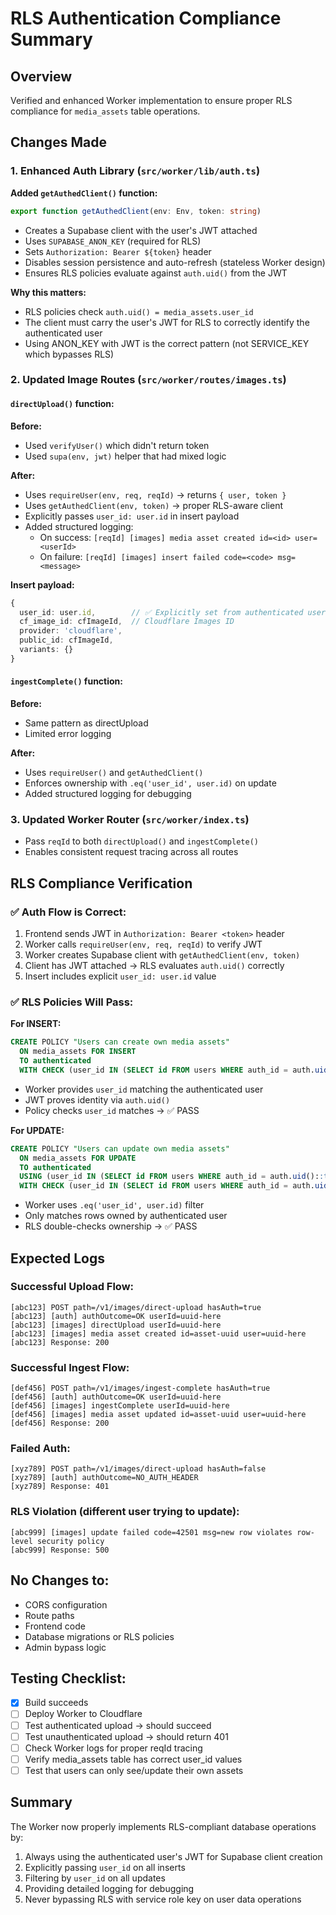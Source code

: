 # RLS Authentication Compliance Summary

## Overview
Verified and enhanced Worker implementation to ensure proper RLS compliance for `media_assets` table operations.

## Changes Made

### 1. Enhanced Auth Library (`src/worker/lib/auth.ts`)
**Added `getAuthedClient()` function:**
```typescript
export function getAuthedClient(env: Env, token: string)
```
- Creates a Supabase client with the user's JWT attached
- Uses `SUPABASE_ANON_KEY` (required for RLS)
- Sets `Authorization: Bearer ${token}` header
- Disables session persistence and auto-refresh (stateless Worker design)
- Ensures RLS policies evaluate against `auth.uid()` from the JWT

**Why this matters:**
- RLS policies check `auth.uid() = media_assets.user_id`
- The client must carry the user's JWT for RLS to correctly identify the authenticated user
- Using ANON_KEY with JWT is the correct pattern (not SERVICE_KEY which bypasses RLS)

### 2. Updated Image Routes (`src/worker/routes/images.ts`)

#### `directUpload()` function:
**Before:**
- Used `verifyUser()` which didn't return token
- Used `supa(env, jwt)` helper that had mixed logic

**After:**
- Uses `requireUser(env, req, reqId)` → returns `{ user, token }`
- Uses `getAuthedClient(env, token)` → proper RLS-aware client
- Explicitly passes `user_id: user.id` in insert payload
- Added structured logging:
  - On success: `[reqId] [images] media asset created id=<id> user=<userId>`
  - On failure: `[reqId] [images] insert failed code=<code> msg=<message>`

**Insert payload:**
```typescript
{
  user_id: user.id,        // ✅ Explicitly set from authenticated user
  cf_image_id: cfImageId,  // Cloudflare Images ID
  provider: 'cloudflare',
  public_id: cfImageId,
  variants: {}
}
```

#### `ingestComplete()` function:
**Before:**
- Same pattern as directUpload
- Limited error logging

**After:**
- Uses `requireUser()` and `getAuthedClient()`
- Enforces ownership with `.eq('user_id', user.id)` on update
- Added structured logging for debugging

### 3. Updated Worker Router (`src/worker/index.ts`)
- Pass `reqId` to both `directUpload()` and `ingestComplete()`
- Enables consistent request tracing across all routes

## RLS Compliance Verification

### ✅ Auth Flow is Correct:
1. Frontend sends JWT in `Authorization: Bearer <token>` header
2. Worker calls `requireUser(env, req, reqId)` to verify JWT
3. Worker creates Supabase client with `getAuthedClient(env, token)`
4. Client has JWT attached → RLS evaluates `auth.uid()` correctly
5. Insert includes explicit `user_id: user.id` value

### ✅ RLS Policies Will Pass:
**For INSERT:**
```sql
CREATE POLICY "Users can create own media assets"
  ON media_assets FOR INSERT
  TO authenticated
  WITH CHECK (user_id IN (SELECT id FROM users WHERE auth_id = auth.uid()::text));
```
- Worker provides `user_id` matching the authenticated user
- JWT proves identity via `auth.uid()`
- Policy checks `user_id` matches → ✅ PASS

**For UPDATE:**
```sql
CREATE POLICY "Users can update own media assets"
  ON media_assets FOR UPDATE
  TO authenticated
  USING (user_id IN (SELECT id FROM users WHERE auth_id = auth.uid()::text))
  WITH CHECK (user_id IN (SELECT id FROM users WHERE auth_id = auth.uid()::text));
```
- Worker uses `.eq('user_id', user.id)` filter
- Only matches rows owned by authenticated user
- RLS double-checks ownership → ✅ PASS

## Expected Logs

### Successful Upload Flow:
```
[abc123] POST path=/v1/images/direct-upload hasAuth=true
[abc123] [auth] authOutcome=OK userId=uuid-here
[abc123] [images] directUpload userId=uuid-here
[abc123] [images] media asset created id=asset-uuid user=uuid-here
[abc123] Response: 200
```

### Successful Ingest Flow:
```
[def456] POST path=/v1/images/ingest-complete hasAuth=true
[def456] [auth] authOutcome=OK userId=uuid-here
[def456] [images] ingestComplete userId=uuid-here
[def456] [images] media asset updated id=asset-uuid user=uuid-here
[def456] Response: 200
```

### Failed Auth:
```
[xyz789] POST path=/v1/images/direct-upload hasAuth=false
[xyz789] [auth] authOutcome=NO_AUTH_HEADER
[xyz789] Response: 401
```

### RLS Violation (different user trying to update):
```
[abc999] [images] update failed code=42501 msg=new row violates row-level security policy
[abc999] Response: 500
```

## No Changes to:
- CORS configuration
- Route paths
- Frontend code
- Database migrations or RLS policies
- Admin bypass logic

## Testing Checklist:
- [x] Build succeeds
- [ ] Deploy Worker to Cloudflare
- [ ] Test authenticated upload → should succeed
- [ ] Test unauthenticated upload → should return 401
- [ ] Check Worker logs for proper reqId tracing
- [ ] Verify media_assets table has correct user_id values
- [ ] Test that users can only see/update their own assets

## Summary
The Worker now properly implements RLS-compliant database operations by:
1. Always using the authenticated user's JWT for Supabase client creation
2. Explicitly passing `user_id` on all inserts
3. Filtering by `user_id` on all updates
4. Providing detailed logging for debugging
5. Never bypassing RLS with service role key on user data operations
